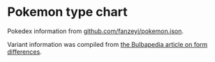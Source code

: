 # Pokemon type chart

Pokedex information from [github.com/fanzeyi/pokemon.json](https://github.com/fanzeyi/pokemon.json).

Variant information was compiled from [the Bulbapedia article on form differences](https://bulbapedia.bulbagarden.net/wiki/List_of_Pok%C3%A9mon_with_form_differences).